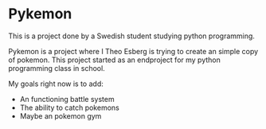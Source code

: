 # Pykemon
This is a project done by a Swedish student studying python programming.

Pykemon is a project where I Theo Esberg is trying to create an simple copy of pokemon.
This project started as an endproject for my python programming class in school.

My goals right now is to add:
  * An functioning battle system
  * The ability to catch pokemons
  * Maybe an pokemon gym
